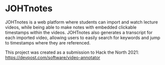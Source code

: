 # JOHTnotes
JOHTnotes is a web platform where students can import and watch lecture videos, while being able to make notes with embedded clickable timestamps within the videos. JOHTnotes also generates a transcript for each imported video, allowing users to easily search for keywords and jump to timestamps where they are referenced.

This project was created as a submission to Hack the North 2021: https://devpost.com/software/video-annotator
